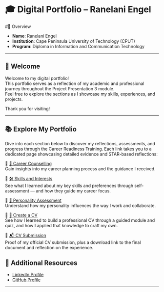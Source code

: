 # 🎓 Digital Portfolio – Ranelani Engel



#📌 Overview

- **Name**: Ranelani Engel  
- **Institution**: Cape Peninsula University of Technology (CPUT)  
- **Program**: Diploma in Information and Communication Technology

---

## 👋 Welcome

Welcome to my digital portfolio!  
This portfolio serves as a reflection of my academic and professional journey throughout the Project Presentation 3 module.  
Feel free to explore the sections as I showcase my skills, experiences, and projects.  

Thank you for visiting!

---

## 📚 Explore My Portfolio

Dive into each section below to discover my reflections, assessments, and progress through the Career Readiness Training. Each link takes you to a dedicated page showcasing detailed evidence and STAR-based reflections:

🔹 [💼 Career Counselling](./career-counselling/README.md)  
Gain insights into my career planning process and the guidance I received.

🔹 [🛠️ Skills and Interests](./skills-interests/README.md)  
See what I learned about my key skills and preferences through self-assessment — and how they guide my career focus.

🔹 [🧠 Personality Assessment](./personality-assessment/README.md)  
Understand how my personality influences the way I work and collaborate.

🔹 [📝 Create a CV](./cv/README.md)  
See how I learned to build a professional CV through a guided module and quiz, and how I applied that knowledge to craft my own.

🔹 [📬 CV Submission](./cv-submission/README.md)  
Proof of my official CV submission, plus a download link to the final document and reflection on the experience.


## 🔗 Additional Resources

- [LinkedIn Profile](https://www.linkedin.com/in/your-profile)  
- [GitHub Profile](https://github.com/your-username)

---

